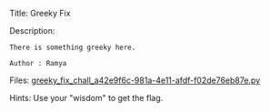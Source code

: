 Title: Greeky Fix

Description:
```
There is something greeky here.

Author : Ramya
```

Files: [greeky_fix_chall_a42e9f6c-981a-4e11-afdf-f02de76eb87e.py](https://github.com/Coder-Here/ShaktiCTF/blob/main/Misc/Greeky%20Fix/greeky_fix_chall_a42e9f6c-981a-4e11-afdf-f02de76eb87e.py)

Hints: Use your "wisdom" to get the flag.
